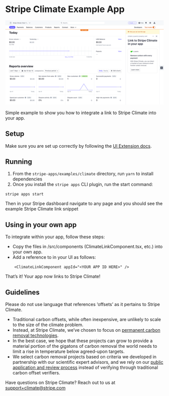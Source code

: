 # Stripe Climate Example App

![Screenshot](./screenshot.png)

Simple example to show you how to integrate a link to Stripe Climate into your app.

## Setup

Make sure you are set up correctly by following the [UI Extension docs](https://stripe.com/docs/stripe-apps).

## Running

1. From the `stripe-apps/examples/climate` directory, run `yarn` to install dependencies
2. Once you install the `stripe apps` CLI plugin, run the start command:

```
stripe apps start
```

Then in your Stripe dashboard navigate to any page and you should see the example Stripe Climate
link snippet

## Using in your own app
To integrate within your app, follow these steps:

- Copy the files in /src/components (ClimateLinkComponent.tsx, etc.) into your own app.
- Add a reference to <ClimateLinkComponent /> in your UI as follows:
```
    <ClimateLinkComponent appId="<YOUR APP ID HERE>" />
```

That’s it!  Your app now links to Stripe Climate!

## Guidelines

Please do not use language that references ‘offsets’ as it pertains to Stripe Climate.  

- Traditional carbon offsets, while often inexpensive, are unlikely to scale to the size of the climate problem. 
- Instead, at Stripe Climate, we’ve chosen to focus on [permanent carbon removal technologies](https://stripe.com/blog/negative-emissions-commitment). 
- In the best case, we hope that these projects can grow to provide a material portion of the gigatons of carbon removal the world needs to limit a rise in temperature below agreed-upon targets.
- We select carbon removal projects based on criteria we developed in partnership with our scientific expert advisors, and we rely on our [public application and review process](https://github.com/stripe/carbon-removal-source-materials) instead of verifying through traditional carbon offset verifiers.

Have questions on Stripe Climate? Reach out to us at support+climate@stripe.com